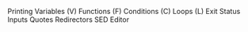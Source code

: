 Printing
Variables (V)
Functions (F)
Conditions (C)
Loops (L)
Exit Status
Inputs
Quotes
Redirectors
SED Editor